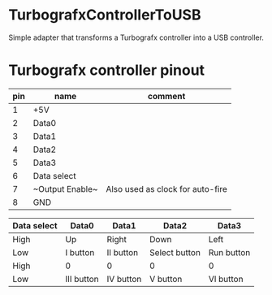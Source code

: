 TurbografxControllerToUSB
=========================

Simple adapter that transforms a Turbografx controller into a USB controller.

Turbografx controller pinout
============================

pin |      name       | comment
----|-----------------|---------
 1  | +5V             |
 2  | Data0           |
 3  | Data1           |
 4  | Data2           |
 5  | Data3           |
 6  | Data select     |
 7  | ~Output Enable~ | Also used as clock for auto-fire
 8  | GND             |


Data select |   Data0    |   Data1   |     Data2     |    Data3
------------|------------|-----------|---------------|------------
 High       | Up         | Right     | Down          | Left
 Low        | I button   | II button | Select button | Run button
 High       | 0          | 0         | 0             | 0
 Low        | III button | IV button | V button      | VI button
